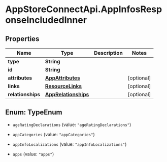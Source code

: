 # AppStoreConnectApi.AppInfosResponseIncludedInner

## Properties

Name | Type | Description | Notes
------------ | ------------- | ------------- | -------------
**type** | **String** |  | 
**id** | **String** |  | 
**attributes** | [**AppAttributes**](AppAttributes.md) |  | [optional] 
**links** | [**ResourceLinks**](ResourceLinks.md) |  | [optional] 
**relationships** | [**AppRelationships**](AppRelationships.md) |  | [optional] 



## Enum: TypeEnum


* `ageRatingDeclarations` (value: `"ageRatingDeclarations"`)

* `appCategories` (value: `"appCategories"`)

* `appInfoLocalizations` (value: `"appInfoLocalizations"`)

* `apps` (value: `"apps"`)




